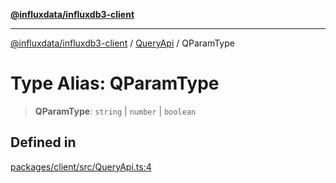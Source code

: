 [**@influxdata/influxdb3-client**](../../index.md)

***

[@influxdata/influxdb3-client](../../modules.md) / [QueryApi](../index.md) / QParamType

# Type Alias: QParamType

> **QParamType**: `string` \| `number` \| `boolean`

## Defined in

[packages/client/src/QueryApi.ts:4](https://github.com/InfluxCommunity/influxdb3-js/blob/6328be2232de5032f7226e569b6b0154d8900f73/packages/client/src/QueryApi.ts#L4)
